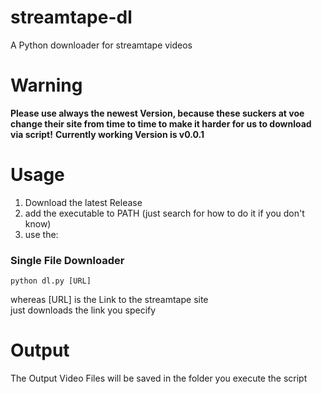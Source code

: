 # streamtape-dl
A Python downloader for streamtape videos

# Warning

**Please use always the newest Version, because these suckers at voe change their site from time to time
to make it harder for us to download via script!**
**Currently working Version is v0.0.1**

# Usage
1. Download the latest Release
2. add the executable to PATH (just search for how to do it if you don't know)
3. use the:

### Single File Downloader
```
python dl.py [URL]
```
   
  whereas [URL] is the Link to the streamtape site\
  just downloads the link you specify
   
  
# Output
The Output Video Files will be saved in the folder you execute the script

